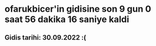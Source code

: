 # ofarukbicer'in gidisine son 9 gun 0 saat 56 dakika 16 saniye kaldi

## Gidis tarihi: 30.09.2022 :(